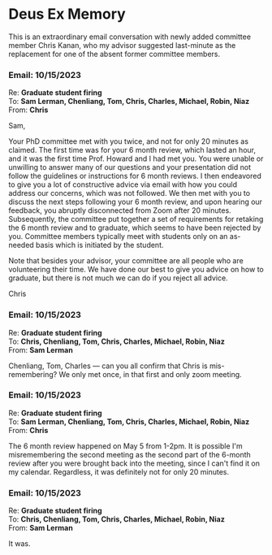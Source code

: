 # Deus Ex Memory

This is an extraordinary email conversation with newly added committee member Chris Kanan, who my advisor suggested last-minute as the replacement for one of the absent former committee members.

### Email: 10/15/2023

Re: **Graduate student firing** </br>
To: **Sam Lerman, Chenliang, Tom, Chris, Charles, Michael, Robin, Niaz** </br>
From: **Chris**

Sam,

Your PhD committee met with you twice, and not for only 20 minutes as claimed. The first time was for your 6 month review, which lasted an hour, and it was the first time Prof. Howard and I had met you. You were unable or unwilling to answer many of our questions and your presentation did not follow the guidelines or instructions for 6 month reviews. I then endeavored to give you a lot of constructive advice via email with how you could address our concerns, which was not followed. We then met with you to discuss the next steps following your 6 month review, and upon hearing our feedback, you abruptly disconnected from Zoom after 20 minutes. Subsequently, the committee put together a set of requirements for retaking the 6 month review and to graduate, which seems to have been rejected by you. Committee members typically meet with students only on an as-needed basis which is initiated by the student.

Note that besides your advisor, your committee are all people who are volunteering their time. We have done our best to give you advice on how to graduate, but there is not much we can do if you reject all advice.

Chris

### Email: 10/15/2023

Re: **Graduate student firing** </br>
To: **Chris, Chenliang, Tom, Chris, Charles, Michael, Robin, Niaz** </br>
From: **Sam Lerman**

Chenliang, Tom, Charles — can you all confirm that Chris is mis-remembering? We only met once, in that first and only zoom meeting.

### Email: 10/15/2023

Re: **Graduate student firing** </br>
To: **Sam Lerman, Chenliang, Tom, Chris, Charles, Michael, Robin, Niaz** </br>
From: **Chris**

The 6 month review happened on May 5 from 1-2pm. It is possible I'm misremembering the second meeting as the second part of the 6-month review after you were brought back into the meeting, since I can't find it on my calendar. Regardless, it was definitely not for only 20 minutes.

### Email: 10/15/2023

Re: **Graduate student firing** </br>
To: **Chris, Chenliang, Tom, Chris, Charles, Michael, Robin, Niaz** </br>
From: **Sam Lerman**

It was.
